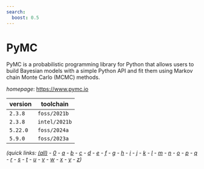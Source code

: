 ```yaml
---
search:
  boost: 0.5
---
```

# PyMC

PyMC is a probabilistic programming library for Python that allows users to build Bayesian models  with a simple Python API and fit them using Markov chain Monte Carlo (MCMC) methods.

*homepage*: <https://www.pymc.io>

version | toolchain
--------|----------
``2.3.8`` | ``foss/2021b``
``2.3.8`` | ``intel/2021b``
``5.22.0`` | ``foss/2024a``
``5.9.0`` | ``foss/2023a``


*(quick links: [(all)](../index.md) - [0](../0/index.md) - [a](../a/index.md) - [b](../b/index.md) - [c](../c/index.md) - [d](../d/index.md) - [e](../e/index.md) - [f](../f/index.md) - [g](../g/index.md) - [h](../h/index.md) - [i](../i/index.md) - [j](../j/index.md) - [k](../k/index.md) - [l](../l/index.md) - [m](../m/index.md) - [n](../n/index.md) - [o](../o/index.md) - [p](../p/index.md) - [q](../q/index.md) - [r](../r/index.md) - [s](../s/index.md) - [t](../t/index.md) - [u](../u/index.md) - [v](../v/index.md) - [w](../w/index.md) - [x](../x/index.md) - [y](../y/index.md) - [z](../z/index.md))*

